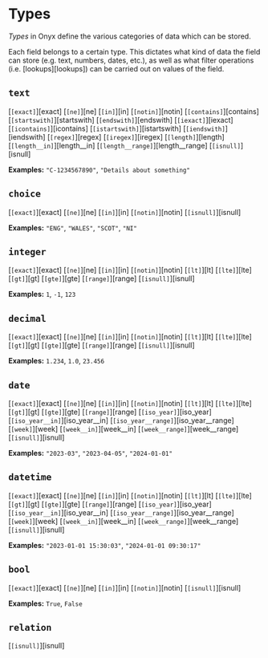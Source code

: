 # Types

*Types* in Onyx define the various categories of data which can be stored. 

Each field belongs to a certain type. This dictates what kind of data the field can store (e.g. text, numbers, dates, etc.), as well as what filter operations (i.e. [lookups][lookups]) can be carried out on values of the field.

## `text`

[`[exact]`][exact] 
[`[ne]`][ne]
[`[in]`][in]
[`[notin]`][notin]
[`[contains]`][contains]
[`[startswith]`][startswith]
[`[endswith]`][endswith]
[`[iexact]`][iexact]
[`[icontains]`][icontains]
[`[istartswith]`][istartswith]
[`[iendswith]`][iendswith]
[`[regex]`][regex]
[`[iregex]`][iregex]
[`[length]`][length]
[`[length__in]`][length__in]
[`[length__range]`][length__range]
[`[isnull]`][isnull]

**Examples:** `"C-1234567890"`, `"Details about something"`

## `choice`

[`[exact]`][exact] 
[`[ne]`][ne]
[`[in]`][in]
[`[notin]`][notin]
[`[isnull]`][isnull]

**Examples:** `"ENG"`, `"WALES"`, `"SCOT"`, `"NI"`

## `integer`

[`[exact]`][exact] 
[`[ne]`][ne]
[`[in]`][in]
[`[notin]`][notin]
[`[lt]`][lt]
[`[lte]`][lte]
[`[gt]`][gt]
[`[gte]`][gte]
[`[range]`][range]
[`[isnull]`][isnull]

**Examples:** `1`, `-1`, `123`

## `decimal`

[`[exact]`][exact] 
[`[ne]`][ne]
[`[in]`][in]
[`[notin]`][notin]
[`[lt]`][lt]
[`[lte]`][lte]
[`[gt]`][gt]
[`[gte]`][gte]
[`[range]`][range]
[`[isnull]`][isnull]

**Examples:** `1.234`, `1.0`, `23.456`

## `date`

[`[exact]`][exact] 
[`[ne]`][ne]
[`[in]`][in]
[`[notin]`][notin]
[`[lt]`][lt]
[`[lte]`][lte]
[`[gt]`][gt]
[`[gte]`][gte]
[`[range]`][range]
[`[iso_year]`][iso_year]
[`[iso_year__in]`][iso_year__in]
[`[iso_year__range]`][iso_year__range]
[`[week]`][week]
[`[week__in]`][week__in]
[`[week__range]`][week__range]
[`[isnull]`][isnull]

**Examples:** `"2023-03"`, `"2023-04-05"`, `"2024-01-01"` 

## `datetime`

[`[exact]`][exact] 
[`[ne]`][ne]
[`[in]`][in]
[`[notin]`][notin]
[`[lt]`][lt]
[`[lte]`][lte]
[`[gt]`][gt]
[`[gte]`][gte]
[`[range]`][range]
[`[iso_year]`][iso_year]
[`[iso_year__in]`][iso_year__in]
[`[iso_year__range]`][iso_year__range]
[`[week]`][week]
[`[week__in]`][week__in]
[`[week__range]`][week__range]
[`[isnull]`][isnull]

**Examples:** `"2023-01-01 15:30:03"`, `"2024-01-01 09:30:17"`

## `bool`

[`[exact]`][exact] 
[`[ne]`][ne]
[`[in]`][in]
[`[notin]`][notin]
[`[isnull]`][isnull]

**Examples:** `True`, `False`

## `relation`

[`[isnull]`][isnull]
